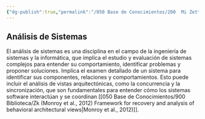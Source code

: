 ```yaml
---
{"dg-publish":true,"permalink":"/050 Base de Conocimientos/200  Mi Zettelkasten/100 Docencia/IS1/2025/Clase 05 El Modelado/Zk Análisis de Sistemas/","tags":["digitalGarden","análisisDeSistemas"]}
---
```


## Análisis de Sistemas
El análisis de sistemas es una disciplina en el campo de la ingeniería de sistemas y la informática, que implica el estudio y evaluación de sistemas complejos para entender su comportamiento, identificar problemas y proponer soluciones. Implica el examen detallado de un sistema para identificar sus componentes, relaciones y comportamientos. Esto puede incluir el análisis de vistas arquitectónicas, como la concurrencia y la sincronización, que son fundamentales para entender cómo los sistemas software interactúan y se coordinan [[050 Base de Conocimientos/900 Biblioteca/Zk (Monroy et al., 2012) Framework for recovery and analysis of behavioral architectural views\|Monroy et al., 2012)]].
